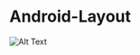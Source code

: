 # Android-Layout
![Alt Text](https://github.com/arifin-ilham/Android-Layout/blob/main/WhatsApp%20Image%202022-02-22%20at%204.52.11%20AM.jpeg)

